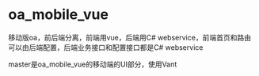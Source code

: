 # oa_mobile_vue
移动版oa，前后端分离，前端用vue，后端用C# webservice，前端首页和路由可以由后端配置，后端业务接口和配置接口都是C# webservice

master是oa_mobile_vue的移动端的UI部分，使用Vant
